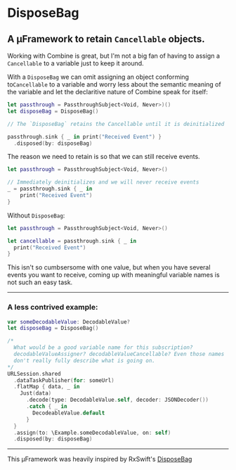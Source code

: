 # DisposeBag

## A µFramework to retain `Cancellable` objects.

Working with Combine is great, but I'm not a big fan of having to assign a `Cancellable` to a variable just to keep it around. 

With a `DisposeBag` we can omit assigning an object conforming to`Cancellable` to a variable and worry less about the semantic meaning of the variable and let the declaritive nature of Combine speak for itself:

```swift
let passthrough = PassthroughSubject<Void, Never>)()
let disposeBag = DisposeBag()

// The `DisposeBag` retains the Cancellable until it is deinitialized

passthrough.sink { _ in print("Received Event") }
  .disposed(by: disposeBag)
```

The reason we need to retain is so that we can still receive events.
```swift
let passthrough = PassthroughSubject<Void, Never>()

// Immediately deinitializes and we will never receive events
_ = passthrough.sink { _ in 
    print("Received Event") 
}
```

Without `DisposeBag`:

```swift
let passthrough = PassthroughSubject<Void, Never>()

let cancellable = passthrough.sink { _ in 
  print("Received Event") 
}
```

This isn't so cumbsersome with one value, but when you have several events you want to receive, coming up with meaningful variable names is not such an easy task. 

____

### A less contrived example:

```swift
var someDecodableValue: DecodableValue?
let disposeBag = DisposeBag()

/*
  What would be a good variable name for this subscription? 
  decodableValueAssigner? decodableValueCancellable? Even those names
  don't really fully describe what is going on.
*/
URLSession.shared
  .dataTaskPublisher(for: someUrl)
  .flatMap { data, _ in
    Just(data)
      .decode(type: DecodableValue.self, decoder: JSONDecoder())
      .catch { _ in
        DecodeableValue.default
      }
  }
  .assign(to: \Example.someDecodableValue, on: self)
  .disposed(by: disposeBag)
```
___

This µFramework was heavily inspired by RxSwift's [DisposeBag]("https://github.com/ReactiveX/RxSwift/blob/master/RxSwift/Disposables/DisposeBag.swift")